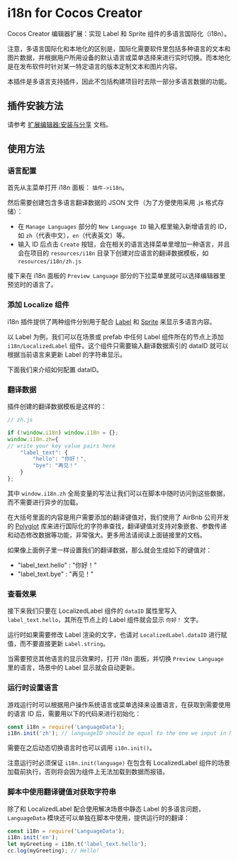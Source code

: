 # i18n for Cocos Creator

Cocos Creator 编辑器扩展：实现 Label 和 Sprite 组件的多语言国际化（i18n）。

注意，多语言国际化和本地化的区别是，国际化需要软件里包括多种语言的文本和图片数据，并根据用户所用设备的默认语言或菜单选择来进行实时切换。而本地化是在发布软件时针对某一特定语言的版本定制文本和图片内容。

本插件是多语言支持插件，因此不包括构建项目时去除一部分多语言数据的功能。

## 插件安装方法

请参考 [扩展编辑器:安装与分享](http://www.cocos.com/docs/creator/extension/install-and-share.html) 文档。

## 使用方法

### 语言配置

首先从主菜单打开 i18n 面板： `插件->i18n`。


然后需要创建包含多语言翻译数据的 JSON 文件（为了方便使用采用 .js 格式存储）：

- 在 `Manage Languages` 部分的 `New Language ID` 输入框里输入新增语言的 ID，如 `zh`（代表中文），`en`（代表英文）等。
- 输入 ID 后点击 `Create` 按钮，会在相关的语言选择菜单里增加一种语言，并且会在项目的 `resources/i18n` 目录下创建对应语言的翻译数据模板，如 `resources/i18n/zh.js`

接下来在 i18n 面板的 `Preview Language` 部分的下拉菜单里就可以选择编辑器里预览时的语言了。

### 添加 Localize 组件

i18n 插件提供了两种组件分别用于配合 [Label](http://www.cocos.com/docs/creator/components/label.html) 和 [Sprite](http://www.cocos.com/docs/creator/components/sprite.html) 来显示多语言内容。

以 Label 为例，我们可以在场景或 prefab 中任何 Label 组件所在的节点上添加 `i18n/LocalizedLabel` 组件。这个组件只需要输入翻译数据索引的 dataID 就可以根据当前语言来更新 Label 的字符串显示。

下面我们来介绍如何配置 dataID。

### 翻译数据

插件创建的翻译数据模板是这样的：

```js
// zh.js

if (!window.i18n) window.i18n = {};
window.i18n.zh={
// write your key value pairs here
    "label_text": {
        "hello": "你好！",
        "bye": "再见！"
    }
};
```

其中 `window.i18n.zh` 全局变量的写法让我们可以在脚本中随时访问到这些数据，而不需要进行异步的加载。

在大括号里面的内容是用户需要添加的翻译键值对，我们使用了 AirBnb 公司开发的 [Polyglot](http://airbnb.io/polyglot.js/) 库来进行国际化的字符串查找，翻译键值对支持对象嵌套、参数传递和动态修改数据等功能，非常强大。更多用法请阅读上面链接里的文档。

如果像上面例子里一样设置我们的翻译数据，那么就会生成如下的键值对：

- "label_text.hello" : "你好！"
- "label_text.bye" : "再见！"


### 查看效果

接下来我们只要在 LocalizedLabel 组件的 `dataID` 属性里写入 `label_text.hello`，其所在节点上的 Label 组件就会显示 `你好！` 文字。

运行时如果需要修改 Label 渲染的文字，也请对 `LocalizedLabel.dataID` 进行赋值，而不要直接更新 `Label.string`。

当需要预览其他语言的显示效果时，打开 i18n 面板，并切换 `Preview Language` 里的语言，场景中的 Label 显示就会自动更新。

### 运行时设置语言

游戏运行时可以根据用户操作系统语言或菜单选择来设置语言，在获取到需要使用的语言 ID 后，需要用以下的代码来进行初始化：

```js
const i18n = require('LanguageData');
i18n.init('zh'); // languageID should be equal to the one we input in New Language ID input field
```

需要在之后动态切换语言时也可以调用 `i18n.init()`。

注意运行时必须保证 `i18n.init(language)` 在包含有 LocalizedLabel 组件的场景加载前执行，否则将会因为组件上无法加载到数据而报错。

### 脚本中使用翻译键值对获取字符串

除了和 LocalizedLabel 配合使用解决场景中静态 Label 的多语言问题，`LanguageData` 模块还可以单独在脚本中使用，提供运行时的翻译：

```js
const i18n = require('LanguageData');
i18n.init('en');
let myGreeting = i18n.t('label_text.hello');
cc.log(myGreeting); // Hello!
```



